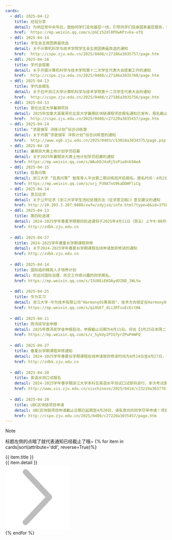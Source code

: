 ```yaml
---
cards:
  - ddl: 2025-04-12
    title: 经验分享
    detail: 为响应党中央号召，鼓励同学们走向基层一线，引导同学们投身国家基层服务，帮助同学们了解相关政策，提前做好规划，学院邀请四名优秀的学长学姐，为大家带来特殊招录经验分享：时间2025年4月12日（周六）18:30，地点：玉泉校区曹光彪东楼502，点击查看详情
    href:  https://mp.weixin.qq.com/s/pGCz52dl0POwKPzvka-ufQ 
  - ddl: 2025-04-14
    title: 学生会主席团换届改选
    detail: 关于计算机科学与技术学院学生会主席团换届改选的通知
    href:  http://cspo.zju.edu.cn/2025/0408/c27186a3035757/page.htm
  - ddl: 2025-04-18
    title: 学代会提案
    detail: 关于开展计算机科学与技术学院第十二次学生代表大会提案工作的通知
    href:  http://cspo.zju.edu.cn/2025/0408/c27186a3035760/page.htm
  - ddl: 2025-04-13
    title: 学代会报名
    detail: 关于召开浙江大学计算机科学与技术学院第十二次学生代表大会的通知
    href:  http://cspo.zju.edu.cn/2025/0408/c27186a3035756/page.htm
  - ddl: 2025-04-13
    title: 哥伦比亚大学暑期项目
    detail: 2025年加拿大英属哥伦比亚大学暑期区块链课程项目报名通知已发布，报名截止日期为2025年4月13日，点击查看具体通知
    href:  http://cspo.zju.edu.cn/2025/0408/c27220a3035457/page.htm
  - ddl: 2025-04-14
    title: “求是强军 淬炼计划”综合训练营
    detail: 关于开展“求是强军 淬炼计划”综合训练营的通知
    href:  http://www.xgb.zju.edu.cn/2025/0403/c53018a3034375/page.psp
  - ddl: 2025-04-18
    title: 暑期浙大黄土地计划学员招募
    detail: 关于2025年暑期浙大黄土地计划学员招募的通知
    href: https://mp.weixin.qq.com/s/WAuhDJ4xRj5sPiw8nk9AeA
  - ddl: 2025-04-15
    title: 启真问策
    detail: 浙江大学 “启真问策” 智库育人平台第二期训练班开启报名。报名时间：4月2日-4月15日，点击查看详情
    href: https://mp.weixin.qq.com/s/urj_FU9A7xG9kaDDWFliCg
  - ddl: 2025-04-14
    title: 意见征求
    detail: 关于公开征求《浙江大学学生违纪处理办法（征求意见稿）》意见建议的通知
    href: http://10.203.3.207:8080/xwfw/zdyjzd/info.html?type=0&id=3758
  - ddl: 2025-04-13
    title: 第四轮选课
    detail: 2024-2025学年春夏学期第四轮选课将于2025年4月11日（周五）上午9:00开始，选退课范围是夏学期课程
    href: http://zdbk.zju.edu.cn

  - ddl: 2025-04-27
    title: 2024-2025学年春夏长学期课程弃修
    detail: 关于2024-2025学年春夏长学期课程在线申请放弃修读的通知
    href: http://zdbk.zju.edu.cn

  - ddl: 2025-04-14
    title: 国际组织精英人才培养计划
    detail: 欢迎对国际治理、外交工作感兴趣的同学报名。
    href: https://mp.weixin.qq.com/s/ISU8EiEKOAydOIND_JWLYw

  - ddl: 2025-04-25
    title: 华为实习
    detail: 浙江大学-华为技术有限公司"HarmonyOS菁英班"，技术方向锁定在HarmonyOS软件领域，面向全校选拔招募计算机/软件方向学生，入选可获得华为实习机会，欢迎同学们积极报名，点击查看招募选拔通知
    href: https://mp.weixin.qq.com/s/qiOGEf_dLi2RTsuEcEctHA

  - ddl: 2025-04-11
    title: 商汤奖学金申报
    detail: 2025年商汤奖学金申报启动，申报截止日期为4月11日。将在【3月25日本周二19:30】在【#视频号：商汤学术 直播间】举办线上学术分享会
    href: https://mp.weixin.qq.com/s/z_SykUy2PIG7yrZPwPmWFQ

  - ddl: 2025-04-27
    title: 春夏长学期课程弃修通知
    detail: 2024-2025学年春夏长学期课程在线申请放弃修读时间为4月14日至4月27日，仅限1门春夏长学期课程。具体通知请看链接~~
    href: http://zdbk.zju.edu.cn

  - ddl: 2025-04-20
    title: 英语水测口试报名
    detail: 2024-2025学年春学期浙江大学本科生英语水平测试口试即将进行，本次考试面向已通过英语水平测试机考两项（听力阅读、写作）的同学。报名时间为2025年4月14日（周一）至2025年4月20日（周日）。报名路径：教学管理信息服务平台——考试——英语能力测试报名（zdbk.zju.edu.cn）。未尽事宜，可进一步咨询外国语学院本科与继续教育科（88206256）。
    href: http://www.sis.zju.edu.cn/sischinese/2025/0414/c23219a3037761/page.htm

  - ddl: 2025-04-20
    title: UBC区块链项目申请
    detail: UBC区块链项目申请截止日期已延期至4月20日，请有意向的同学尽早申请！项目只需缴纳50加元管理费（如不申请UBC的Micro Certificate），如果申请Micro Certificate，对有意向申请出国读研，尤其是想去北美的同学来说，对海外研究生录取是很有帮助的。
    href: http://cspo.zju.edu.cn/2025/0408/c27220a3035457/page.htm
---
```



>[!NOTE]
> 标题左侧的点暗了就代表通知已经截止了哦~
{% for item in cards|sort(attribute='ddl', reverse=True)%}
<div class='card'>
    <div class="dot"></div>
    <div class="snapshot">
        <div class="title">{{ item.title }}</div>
        <div class="deadline" data-deadline="{{ item.ddl }}"></div>
        <div class="detail">
            <text>{{ item.detail }}</text>
        </div>
    </div>
    <a href="{{ item.href }}">
        <div class="details">
            <img src="../../index.assets/右、箭头右.png" alt="→">
        </div>
    </a>
</div>
{% endfor %}

